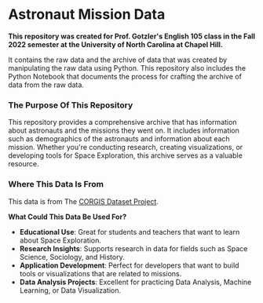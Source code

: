 # Astronaut Mission Data

**This repository was created for Prof. Gotzler's English 105 class in the Fall 2022 semester at the University of North Carolina at Chapel Hill.**

It contains the raw data and the archive of data that was created by manipulating the raw data using Python. This repository also includes the Python Notebook that documents the process for crafting the archive of data from the raw data.

### **The Purpose Of This Repository**

This repository provides a comprehensive archive that has information about astronauts and the missions they went on. It includes information such as demographics of the astronauts and information about each mission. Whether you're conducting research, creating visualizations, or developing tools for Space Exploration, this archive serves as a valuable resource.

### **Where This Data Is From**

This data is from The [CORGIS Dataset Project]([https://link-url-here.org](https://corgis-edu.github.io/corgis/csv/astronauts/)).

**What Could This Data Be Used For?**

- **Educational Use**: Great for students and teachers that want to learn about Space Exploration.  
- **Research Insights**: Supports research in data for fields such as Space Science, Sociology, and History.  
- **Application Development**: Perfect for developers that want to build tools or visualizations that are related to missions.  
- **Data Analysis Projects**: Excellent for practicing Data Analysis, Machine Learning, or Data Visualization.




